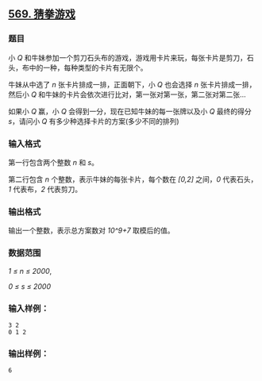 ## [569. 猜拳游戏](https://www.acwing.com/problem/content/571/)

### 题目

小 *Q* 和牛妹参加一个剪刀石头布的游戏，游戏用卡片来玩，每张卡片是剪刀，石头，布中的一种，每种类型的卡片有无限个。

牛妹从中选了 *n* 张卡片排成一排，正面朝下，小 *Q* 也会选择 *n* 张卡片排成一排，然后小 *Q* 和牛妹的卡片会依次进行比对，第一张对第一张，第二张对第二张…

如果小 *Q* 赢，小 *Q* 会得到一分，现在已知牛妹的每一张牌以及小 *Q* 最终的得分 *s*，请问小 *Q* 有多少种选择卡片的方案(多少不同的排列)

### 输入格式

第一行包含两个整数 *n* 和 *s*。

第二行包含 *n* 个整数，表示牛妹的每张卡片，每个数在 *[0,2]* 之间，*0* 代表石头，*1* 代表布，*2* 代表剪刀。

### 输出格式

输出一个整数，表示总方案数对 *10^9+7* 取模后的值。

### 数据范围

*1 ≤ n ≤ 2000*,

*0 ≤ s ≤ 2000*

### 输入样例：

```
3 2
0 1 2
```

### 输出样例：

```
6
```
